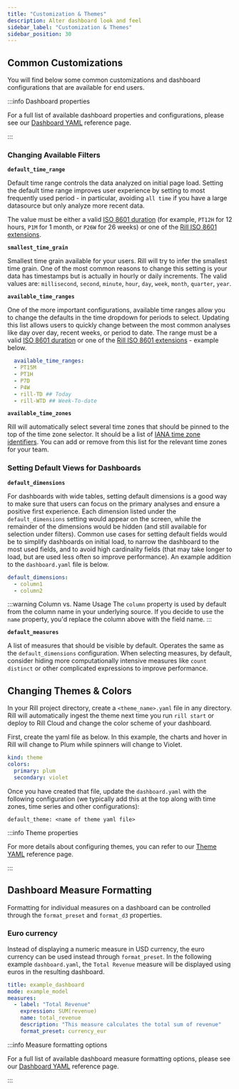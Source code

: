 ```yaml
---
title: "Customization & Themes"
description: Alter dashboard look and feel
sidebar_label: "Customization & Themes"
sidebar_position: 30
---
```


## Common Customizations

You will find below some common customizations and dashboard configurations that are available for end users. 

:::info Dashboard properties

For a full list of available dashboard properties and configurations, please see our [Dashboard YAML](/reference/project-files/dashboards.md) reference page.

:::

### Changing Available Filters

**`default_time_range`**

Default time range controls the data analyzed on initial page load. Setting the default time range improves user experience by setting to most frequently used period - in particular, avoiding `all time` if you have a large datasource but only analyze more recent data.

The value must be either a valid [ISO 8601 duration](https://en.wikipedia.org/wiki/ISO_8601#Durations) (for example, `PT12H` for 12 hours, `P1M` for 1 month, or `P26W` for 26 weeks) or one of the [Rill ISO 8601 extensions](../../reference/rill-iso-extensions.md#extensions).

**`smallest_time_grain`**

Smallest time grain available for your users. Rill will try to infer the smallest time grain. One of the most common reasons to change this setting is your data has timestamps but is actually in hourly or daily increments. The valid values are: `millisecond`, `second`, `minute`, `hour`, `day`, `week`, `month`, `quarter`, `year`.

**`available_time_ranges`**

One of the more important configurations, available time ranges allow you to change the defaults in the time dropdown for periods to select. Updating this list allows users to quickly change between the most common analyses like day over day, recent weeks, or period to date. The range must be a valid [ISO 8601 duration](https://en.wikipedia.org/wiki/ISO_8601#Durations) or one of the [Rill ISO 8601 extensions](../../reference/rill-iso-extensions.md#extensions) - example below. 

```yaml
  available_time_ranges:
  - PT15M 
  - PT1H
  - P7D
  - P4W
  - rill-TD ## Today
  - rill-WTD ## Week-To-date
```

**`available_time_zones`**

Rill will automatically select several time zones that should be pinned to the top of the time zone selector. It should be a list of [IANA time zone identifiers](https://en.wikipedia.org/wiki/List_of_tz_database_time_zones). You can add or remove from this list for the relevant time zones for your team.

### Setting Default Views for Dashboards

**`default_dimensions`**

For dashboards with wide tables, setting default dimensions is a good way to make sure that users can focus on the primary analyses and ensure a positive first experience. Each dimension listed under the `default_dimensions` setting would appear on the screen, while the remainder of the dimensions would be hidden (and still available for selection under filters). Common use cases for setting default fields would be to simplify dashboards on initial load, to narrow the dashboard to the most used fields, and to avoid high cardinality fields (that may take longer to load, but are used less often so improve performance). An example addition to the `dashboard.yaml` file is below.

```yaml
default_dimensions:
  - column1
  - column2
```

:::warning Column vs. Name Usage
The `column` property is used by default from the column name in your underlying source. If you decide to use the `name` property, you'd replace the column above with the field name.
:::

**`default_measures`** 

A list of measures that should be visible by default. Operates the same as the `default_dimensions` configuration. When selecting measures, by default, consider hiding more computationally intensive measures like `count distinct` or other complicated expressions to improve performance.

## Changing Themes & Colors

In your Rill project directory, create a `<theme_name>.yaml` file in any directory. Rill will automatically ingest the theme next time you run `rill start` or deploy to Rill Cloud and change the color scheme of your dashboard.

First, create the yaml file as below. In this example, the charts and hover in Rill will change to Plum while spinners will change to Violet.

```yaml
kind: theme
colors:
  primary: plum
  secondary: violet 
```

Once you have created that file, update the `dashboard.yaml` with the following configuration (we typically add this at the top along with time zones, time series and other configurations):

`default_theme: <name of theme yaml file>` 

:::info Theme properties

For more details about configuring themes, you can refer to our [Theme YAML](/reference/project-files/themes.md) reference page.

:::

## Dashboard Measure Formatting

Formatting for individual measures on a dashboard can be controlled through the `format_preset` and `format_d3` properties.

### Euro currency

Instead of displaying a numeric measure in USD currency, the euro currency can be used instead through `format_preset`. In the following example `dashboard.yaml`, the `Total Revenue` measure will be displayed using euros in the resulting dashboard.

```yaml
title: example_dashboard
mode: example_model
measures:
  - label: "Total Revenue"
    expression: SUM(revenue)
    name: total_revenue
    description: "This measure calculates the total sum of revenue"
    format_preset: currency_eur
```

:::info Measure formatting options

For a full list of available dashboard measure formatting options, please see our [Dashboard YAML](/reference/project-files/dashboards.md) reference page.

:::